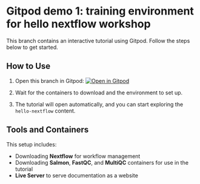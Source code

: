 # Gitpod demo 1: training environment for hello nextflow workshop

This branch contains an interactive tutorial using Gitpod. Follow the steps below to get started.

## How to Use

1. Open this branch in Gitpod:
   [![Open in Gitpod](https://gitpod.io/button/open-in-gitpod.svg)](https://gitpod.io/#https://github.com/YOUR_USERNAME/your-repo/tree/hello-nextflow)

2. Wait for the containers to download and the environment to set up.

3. The tutorial will open automatically, and you can start exploring the `hello-nextflow` content.

## Tools and Containers

This setup includes:
- Downloading **Nextflow** for workflow management
- Downloading **Salmon**, **FastQC**, and **MultiQC** containers for use in the tutorial
- **Live Server** to serve documentation as a website

